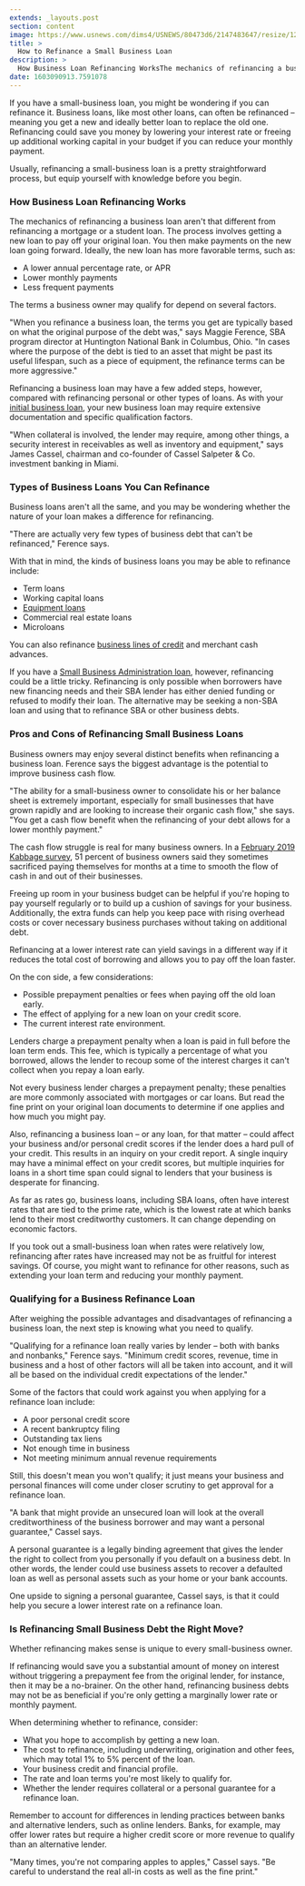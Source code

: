 ```yaml
--- 
extends: _layouts.post 
section: content 
image: https://www.usnews.com/dims4/USNEWS/80473d6/2147483647/resize/1200x%3E/quality/85/?url=http%3A%2F%2Fmedia.beam.usnews.com%2F6d%2F15%2Fbd3cd3194417adb7a5e8e77e9fa4%2F190426-smallbusinessdiscussion-stock.jpg 
title: > 
  How to Refinance a Small Business Loan 
description: > 
  How Business Loan Refinancing WorksThe mechanics of refinancing a business loan aren't that different from refinancing a mortgage or a student loan.As with your initial business loan, your new business loan may require extensive documentation and specific qualification factors.Pros and Cons of Refinancing Small Business LoansBusiness owners may enjoy several distinct benefits when refinancing a business loan.Also, refinancing a business loan – or any loan, for that matter – could affect your business and/or personal credit scores if the lender does a hard pull of your credit.Qualifying for a Business Refinance LoanAfter weighing the possible advantages and disadvantages of refinancing a business loan, the next step is knowing what you need to qualify. 
date: 1603090913.7591078 
--- 
```

<div><p>If you have a small-business loan, you might be wondering if you can refinance it. Business loans, like most other loans, can often be refinanced &#8211; meaning you get a new and ideally better loan to replace the old one. Refinancing could save you money by lowering your interest rate or freeing up additional working capital in your budget if you can reduce your monthly payment.</p><p>Usually, refinancing a small-business loan is a pretty straightforward process, but equip yourself with knowledge before you begin.<br></p><p size="5" class="Raw-slyvem-0 ftSHuE"><h3 class="heading-large">How Business Loan Refinancing Works</h3></p><p>The mechanics of refinancing a business loan aren't that different from refinancing a mortgage or a student loan. The process involves getting a new loan to pay off your original loan. You then make payments on the new loan going forward. Ideally, the new loan has more favorable terms, such as:</p><ul>
 <li>A lower annual percentage rate, or APR</li>
 <li>Lower monthly payments</li>
 <li>Less frequent payments</li>
</ul><p>The terms a business owner may qualify for depend on several factors.</p><p>"When you refinance a business loan, the terms you get are typically based on what the original purpose of the debt was," says Maggie Ference, SBA program director at Huntington National Bank in Columbus, Ohio. "In cases where the purpose of the debt is tied to an asset that might be past its useful lifespan, such as a piece of equipment, the refinance terms can be more aggressive."</p><p>Refinancing a business loan may have a few added steps, however, compared with refinancing personal or other types of loans. As with your <a href="https://loans.usnews.com/small-business#how-to-get-a-small-business-loan">initial business loan</a>, your new business loan may require extensive documentation and specific qualification factors.</p><p>"When collateral is involved, the lender may require, among other things, a security interest in receivables as well as inventory and equipment," says James Cassel, chairman and co-founder of Cassel Salpeter &amp; Co. investment banking in Miami.</p><p class="myFinance-widget"></p><p size="5" class="Raw-slyvem-0 ftSHuE"><h3 class="heading-large">Types of Business Loans You Can Refinance</h3></p><p>Business loans aren't all the same, and you may be wondering whether the nature of your loan makes a difference for refinancing.</p><p>"There are actually very few types of business debt that can't be refinanced," Ference says.</p><p>With that in mind, the kinds of business loans you may be able to refinance include:</p><ul>
 <li>Term loans</li>
 <li>Working capital loans</li>
 <li><a href="https://loans.usnews.com/how-to-finance-equipment-for-your-small-business">Equipment loans</a></li>
 <li>Commercial real estate loans</li>
 <li>Microloans</li>
</ul><p>You can also refinance <a href="https://loans.usnews.com/what-is-a-business-line-of-credit">b</a><a href="https://loans.usnews.com/what-is-a-business-line-of-credit">usiness lines of credit</a> and merchant cash advances. </p><p>If you have a <a href="https://loans.usnews.com/complete-list-of-sba-loan-requirements">Small Business Administration loan</a>, however, refinancing could be a little tricky. Refinancing is only possible when borrowers have new financing needs and their SBA lender has either denied funding or refused to modify their loan. The alternative may be seeking a non-SBA loan and using that to refinance SBA or other business debts.<br></p><p size="5" class="Raw-slyvem-0 ftSHuE"><h3 class="heading-large">Pros and Cons of Refinancing Small Business Loans</h3></p><p>Business owners may enjoy several distinct benefits when refinancing a business loan. Ference says the biggest advantage is the potential to improve business cash flow.</p><p>"The ability for a small-business owner to consolidate his or her balance sheet is extremely important, especially for small businesses that have grown rapidly and are looking to increase their organic cash flow," she says. "You get a cash flow benefit when the refinancing of your debt allows for a lower monthly payment."</p><p>The cash flow struggle is real for many business owners. In a <a href="https://www.kabbage.com/pdfs/pressreleases/Kabbage%20Cash%20Flow%20Anxiety%20Release_Final.pdf" target="_blank">February 2019 Kabbage survey</a>, 51 percent of business owners said they sometimes sacrificed paying themselves for months at a time to smooth the flow of cash in and out of their businesses.</p><p>Freeing up room in your business budget can be helpful if you're hoping to pay yourself regularly or to build up a cushion of savings for your business. Additionally, the extra funds can help you keep pace with rising overhead costs or cover necessary business purchases without taking on additional debt.</p><p>Refinancing at a lower interest rate can yield savings in a different way if it reduces the total cost of borrowing and allows you to pay off the loan faster.</p><p>On the con side, a few considerations:</p><ul>
 <li>Possible prepayment penalties or fees when paying off the old loan early.</li>
 <li>The effect of applying for a new loan on your credit score.</li>
 <li>The current interest rate environment.</li>
</ul><p>Lenders charge a prepayment penalty when a loan is paid in full before the loan term ends. This fee, which is typically a percentage of what you borrowed, allows the lender to recoup some of the interest charges it can't collect when you repay a loan early.</p><p>Not every business lender charges a prepayment penalty; these penalties are more commonly associated with mortgages or car loans. But read the fine print on your original loan documents to determine if one applies and how much you might pay.</p><p class="myFinance-widget"></p><p>Also, refinancing a business loan &#8211; or any loan, for that matter &#8211; could affect your business and/or personal credit scores if the lender does a hard pull of your credit. This results in an inquiry on your credit report. A single inquiry may have a minimal effect on your credit scores, but multiple inquiries for loans in a short time span could signal to lenders that your business is desperate for financing.</p><p>As far as rates go, business loans, including SBA loans, often have interest rates that are tied to the prime rate, which is the lowest rate at which banks lend to their most creditworthy customers. It can change depending on economic factors.</p><p>If you took out a small-business loan when rates were relatively low, refinancing after rates have increased may not be as fruitful for interest savings. Of course, you might want to refinance for other reasons, such as extending your loan term and reducing your monthly payment.</p><p size="5" class="Raw-slyvem-0 ftSHuE"><h3 class="heading-large">Qualifying for a Business Refinance Loan</h3></p><p>After weighing the possible advantages and disadvantages of refinancing a business loan, the next step is knowing what you need to qualify.</p><p>"Qualifying for a refinance loan really varies by lender &#8211; both with banks and nonbanks," Ference says. "Minimum credit scores, revenue, time in business and a host of other factors will all be taken into account, and it will all be based on the individual credit expectations of the lender."</p><p>Some of the factors that could work against you when applying for a refinance loan include:</p><ul>
 <li>A poor personal credit score</li>
 <li>A recent bankruptcy filing</li>
 <li>Outstanding tax liens</li>
 <li>Not enough time in business</li>
 <li>Not meeting minimum annual revenue requirements</li>
</ul><p>Still, this doesn't mean you won't qualify; it just means your business and personal finances will come under closer scrutiny to get approval for a refinance loan.</p><p>"A bank that might provide an unsecured loan will look at the overall creditworthiness of the business borrower and may want a personal guarantee," Cassel says.</p><p>A personal guarantee is a legally binding agreement that gives the lender the right to collect from you personally if you default on a business debt. In other words, the lender could use business assets to recover a defaulted loan as well as personal assets such as your home or your bank accounts.</p><p>One upside to signing a personal guarantee, Cassel says, is that it could help you secure a lower interest rate on a refinance loan.</p><p size="5" class="Raw-slyvem-0 ftSHuE"><h3 class="heading-large">Is Refinancing Small Business Debt the Right Move? </h3></p><p>Whether refinancing makes sense is unique to every small-business owner.</p><p>If refinancing would save you a substantial amount of money on interest without triggering a prepayment fee from the original lender, for instance, then it may be a no-brainer. On the other hand, refinancing business debts may not be as beneficial if you're only getting a marginally lower rate or monthly payment.</p><p>When determining whether to refinance, consider:</p><ul>
 <li>What you hope to accomplish by getting a new loan.</li>
 <li>The cost to refinance, including underwriting, origination and other fees, which may total 1% to 5% percent of the loan.</li>
 <li>Your business credit and financial profile.</li>
 <li>The rate and loan terms you're most likely to qualify for.</li>
 <li>Whether the lender requires collateral or a personal guarantee for a refinance loan.</li>
</ul><p>Remember to account for differences in lending practices between banks and alternative lenders, such as online lenders. Banks, for example, may offer lower rates but require a higher credit score or more revenue to qualify than an alternative lender.</p><p>"Many times, you're not comparing apples to apples," Cassel says. "Be careful to understand the real all-in costs as well as the fine print."</p><p class="ArticleBodyRawList__ListContainer-sc-18hlulv-0 frHlKl">&#13;
</p><p class="myFinance-widget"></p></div>